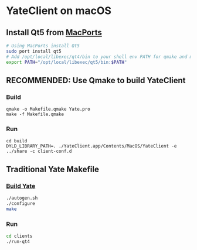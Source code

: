# YateClient on macOS

## Install Qt5 from [MacPorts](https://www.macports.org)
```sh
# Using MacPorts install Qt5
sudo port install qt5
# Add /opt/local/libexec/qt4/bin to your shell env PATH for qmake and moc
export PATH="/opt/local/libexec/qt5/bin:$PATH"
```

## RECOMMENDED: Use Qmake to build YateClient

### Build

```
qmake -o Makefile.qmake Yate.pro
make -f Makefile.qmake
```

### Run

```
cd build
DYLD_LIBRARY_PATH=. ./YateClient.app/Contents/MacOS/YateClient -e ../share -c client-conf.d
```

## Traditional Yate Makefile

### [Build Yate](https://docs.yate.ro/wiki/Compiling_and_installing_Yate_from_SVN)
```sh
./autogen.sh
./configure
make
```

### Run
```sh
cd clients
./run-qt4
```
